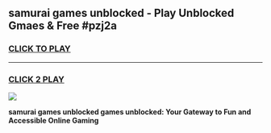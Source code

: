 
## samurai games unblocked - Play Unblocked Gmaes & Free #pzj2a
<h3>
<a href="https://news.freeplayer.one?title=samurai_games_unblocked&ref=03M">CLICK TO PLAY</a></h3>
<hr>

<h3>
<a href="https://news.freeplayer.one?title=samurai_games_unblocked&ref=03M">CLICK 2 PLAY</a>
  
</h3>

<a href="https://news.freeplayer.one?title=samurai_games_unblocked&ref=03M"><img src="https://clearcache.store/games.png"></a>


**samurai games unblocked games unblocked: Your Gateway to Fun and Accessible Online Gaming**
